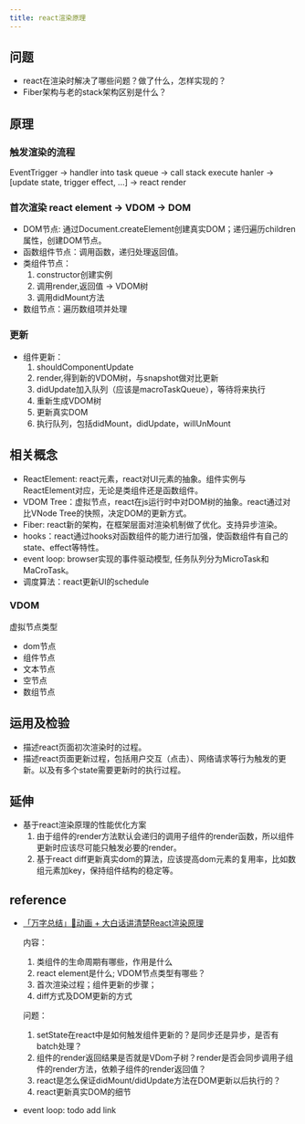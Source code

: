 ```yaml
---
title: react渲染原理
---
```


## 问题
* react在渲染时解决了哪些问题？做了什么，怎样实现的？
* Fiber架构与老的stack架构区别是什么？

## 原理
### 触发渲染的流程
EventTrigger -> handler into task queue -> call stack execute hanler -> [update state, trigger effect, ...] -> react render

### 首次渲染 react element -> VDOM -> DOM
* DOM节点: 通过Document.createElement创建真实DOM；递归遍历children属性，创建DOM节点。
* 函数组件节点：调用函数，递归处理返回值。
* 类组件节点：
    1. constructor创建实例
    2. 调用render,返回值 -> VDOM树
    3. 调用didMount方法
* 数组节点：遍历数组项并处理

### 更新
* 组件更新：
    1. shouldComponentUpdate
    2. render,得到新的VDOM树，与snapshot做对比更新
    3. didUpdate加入队列（应该是macroTaskQueue），等待将来执行
    4. 重新生成VDOM树
    5. 更新真实DOM
    6. 执行队列，包括didMount，didUpdate，willUnMount

## 相关概念
* ReactElement: react元素，react对UI元素的抽象。组件实例与ReactElement对应，无论是类组件还是函数组件。
* VDOM Tree：虚拟节点，react在js运行时中对DOM树的抽象。react通过对比VNode Tree的快照，决定DOM的更新方式。
* Fiber: react新的架构，在框架层面对渲染机制做了优化。支持异步渲染。
* hooks：react通过hooks对函数组件的能力进行加强，使函数组件有自己的state、effect等特性。
* event loop: browser实现的事件驱动模型, 任务队列分为MicroTask和MaCroTask。
* 调度算法：react更新UI的schedule

### VDOM
虚拟节点类型
* dom节点
* 组件节点
* 文本节点
* 空节点  
* 数组节点

## 运用及检验
* 描述react页面初次渲染时的过程。
* 描述react页面更新过程，包括用户交互（点击）、网络请求等行为触发的更新。以及有多个state需要更新时的执行过程。

## 延伸
* 基于react渲染原理的性能优化方案
    1. 由于组件的render方法默认会递归的调用子组件的render函数，所以组件更新时应该尽可能只触发必要的render。
    2. 基于react diff更新真实dom的算法，应该提高dom元素的复用率，比如数组元素加key，保持组件结构的稳定等。

## reference
* [「万字总结」🍒动画 + 大白话讲清楚React渲染原理](https://juejin.cn/post/7121378029682556958)
    
    内容：
    1. 类组件的生命周期有哪些，作用是什么
    2. react element是什么; VDOM节点类型有哪些？
    3. 首次渲染过程；组件更新的步骤；
    4. diff方式及DOM更新的方式
    
    问题：
    1. setState在react中是如何触发组件更新的？是同步还是异步，是否有batch处理？
    2. 组件的render返回结果是否就是VDom子树？render是否会同步调用子组件的render方法，依赖子组件的render返回值？
    3. react是怎么保证didMount/didUpdate方法在DOM更新以后执行的？
    4. react更新真实DOM的细节
* event loop: todo add link